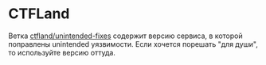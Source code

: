 # CTFLand

Ветка [ctfland/unintended-fixes](https://github.com/HackerDom/ctfcup-2021-AD/tree/ctfland/unintended-fixes) содержит версию сервиса, в которой поправлены unintended уязвимости. 
Если хочется порешать "для души", то используйте версию оттуда.
